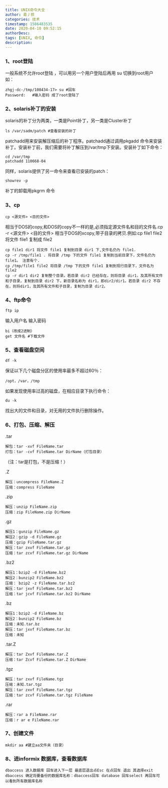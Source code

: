 ```yaml
---
title: UNIX命令大全
author: 昜丿捺
categories: 技术
timestamp: 1586483535
date: 2020-04-10 09:52:15
authorDesc:
tags: [UNIX, 命令]
description:
---
```

### 1、root登陆
一般系统不允许root登陆 ，可以用另一个用户登陆后再用 su 切换到root用户
如：

	zhgj-dc-/tmp/108434-17> su #回车
	Password:   #输入密码 成了root登陆了

### 2、solaris补丁的安装
solaris的补丁分为两类，一类是Point补丁，另一类是Cluster补丁

	ls /var/sadm/patch #查看安装的补丁	
patchadd用来安装解压缩后的补丁程序。patchadd通过调用pkgadd 命令来安装补丁。安装补丁前，我们需要将补丁解压到/var/tmp下安装。安装补丁如下命令： 

	cd /var/tmp
	patchadd 110668-04
同样，solaris提供了另一命令来查看已安装的patch：

	showrev -p
补丁的卸载用pkgrm 命令

### 3、cp

	cp <源文件> <目的文件> 
相当于DOS的copy,和DOS的copy不一样的是,必须指定源文件名和目的文件名.cp -r <源文件> <目的文件> 相当于DOS的xcopy,带子目录的拷贝.例如:cp file1 file2 将文件 file1 复制成 file2 

	cp file1 dir1 将文件 file1 复制到目录 dir1 下,文件名仍为 file1. 
	cp -r /tmp/file1 . 将目录 /tmp 下的文件 file1 复制到当前目录下，文件名仍为 file1。 注意有个.
	cp /tmp/file1 file2 将目录 /tmp 下的文件 file1 复制到现行目录下，文件名为 file2 
	cp -r dir1 dir2 复制整个目录。若目录 dir2 已经存在，则将目录 dir1，及其所有文件和子目录，复制到目录 dir2 下，新目录名称为 dir1，即dir2/dir1。若目录 dir2 不存在，则将dir1，及其所有文件和子目录，复制为目录 dir2。 

### 4、ftp命令

	ftp ip	
输入用户名 
输入密码

	bi（改成2进制）
	get 文件名 #下载文件

### 5、查看磁盘空间

	df -k
保证以下几个磁盘分区的使用率最多不超过60％：

	/opt，/var，/tmp
如果发现使用率过高的磁盘，在相应目录下执行命令：

	du -k
找出大的文件和目录，对无用的文件执行删除操作。

### 6、打包、压缩、解压

.tar

	解包：tar -xvf FileName.tar
	打包：tar -cvf FileName.tar DirName（打包目录）
（注：tar是打包，不是压缩！）

.Z

	解压：uncompress FileName.Z
	压缩：compress FileName

.zip

	解压：unzip FileName.zip
	压缩：zip FileName.zip DirName

.gz

	解压1：gunzip FileName.gz
	解压2：gzip -d FileName.gz
	压缩：gzip FileName.tar.gz
	解压：tar zxvf FileName.tar.gz
	压缩：tar zcvf FileName.tar.gz DirName

.bz2

	解压1：bzip2 -d FileName.bz2
	解压2：bunzip2 FileName.bz2
	压缩： bzip2 -z FileName.tar.bz2
	解压：tar jxvf FileName.tar.bz2
	压缩：tar jcvf FileName.tar.bz2 DirName

.bz

	解压1：bzip2 -d FileName.bz
	解压2：bunzip2 FileName.bz
	压缩：未知.tar.bz
	解压：tar jxvf FileName.tar.bz
	压缩：未知

.tar.Z

	解压：tar Zxvf FileName.tar.Z
	压缩：tar Zcvf FileName.tar.Z DirName

.tgz

	解压：tar zxvf FileName.tgz
	压缩：未知.tar.tgz
	解压：tar zxvf FileName.tar.tgz
	压缩：tar zcvf FileName.tar.tgz FileName

.rar

	解压：rar a FileName.rar
	压缩：r ar e FileName.rar

### 7、创建文件

	mkdir aa #建立aa文件夹（目录）

### 8、进informix 数据库，查看数据库

	dbaccess 进入数据库 回车进入下一层 最底层退出点Esc 在点回车 退出 其选择exit
	dbaccess 确定将要备份的数据库名称：dbaccess回车 database 回车select 再回车可以看到所有数据库名称


